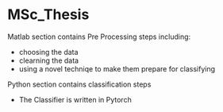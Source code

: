 # MSc_Thesis

Matlab section contains Pre Processing steps including:
   - choosing the data
   - clearning the data
   - using a novel techniqe to make them prepare for classifying

Python section contains classification steps
   - The Classifier is written in Pytorch
